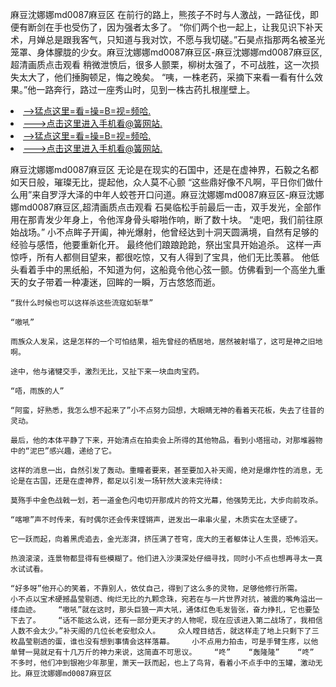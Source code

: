 麻豆沈娜娜md0087麻豆区    在前行的路上，熊孩子不时与人激战，一路征伐，即便有断剑在手也受伤了，因为强者太多了。    “你们两个也一起上，让我见识下补天术，月婵总是跟我客气，只知道与我对饮，不愿与我切磋。”石昊点指那两名被圣光笼罩、身体朦胧的少女。麻豆沈娜娜md0087麻豆区-麻豆沈娜娜md0087麻豆区,超清画质点击观看    稍微泄愤后，很多人颤栗，柳树太强了，不可战胜，这一次损失太大了，他们捶胸顿足，悔之晚矣。    “咦，一株老药，采摘下来看一看有什么效果。”他一路奔行，路过一座秀山时，见到一株古药扎根崖壁上。

<li><a href="http://lqofkl498.cc103.xyz/#md_1026">-->猛点这里=看=操=B=视=频哈.</a></li>
<li><a href="http://lqofkl498.cc103.xyz/#md_1026">--->点击这里进入手机看@簧网站.</a></li>





<li><a href="http://lqofkl498.cc103.xyz/#md_1026">-->猛点这里=看=操=B=视=频哈.</a></li>
<li><a href="http://lqofkl498.cc103.xyz/#md_1026">--->点击这里进入手机看@簧网站.</a></li>



麻豆沈娜娜md0087麻豆区    无论是在现实的石国中，还是在虚神界，石毅之名都如天日般，璀璨无比，提起他，众人莫不心颤    “这些鼎好像不凡啊，平日你们做什么用”来自罗浮大泽的中年人蛟苍开口问道。麻豆沈娜娜md0087麻豆区-麻豆沈娜娜md0087麻豆区,超清画质点击观看    石昊临松手前最后一击，双手发光，全部作用在那青发少年身上，令他浑身骨头噼啪作响，断了数十块。
    “走吧，我们前往原始战场。”    小不点眸子开阖，神光爆射，他曾经达到十洞天圆满境，自然有足够的经验与感悟，他要重新化开。    最终他们踉踉跄跄，祭出宝具开始追杀。    这样一声惊呼，所有人都侧目望来，都很吃惊，又有人得到了宝具，他们无比羡慕。    他低头看着手中的黑纸船，不知道为何，这船竟令他心弦一颤。仿佛看到一个高坐九重天的女子带着一种凄迷，回眸的一瞬，万古悠悠而逝。

    “我什么时候也可以这样杀这些流寇如斩草”

    “嗷吼”

    雨族众人发呆，这是怎样的一个可怕结果，祖先曾经的栖居地，居然被射塌了，这可是神之旧地啊。

    途中，他与诸犍交手，激烈无比，又扯下来一块血肉宝药。

    “唔，雨族的人”

    “阿蛮，好熟悉，我怎么想不起来了”小不点努力回想，大眼睛无神的看着天花板，失去了往昔的灵动。

    最后，他的本体平静了下来，开始清点在拍卖会上所得的其他物品，看到小塔摇动，对那堆器物中的“泥巴”感兴趣，递给了它。

    这样的消息一出，自然引发了轰动。重瞳者要来，甚至要加入补天阁，绝对是爆炸性的消息，无论是在古国，还是在虚神界，都足以引发一场轩然大波未完待续:

    莫殇手中金色战戟一划，若一道金色闪电切开那成片的符文光幕，他强势无比，大步向前攻杀。

    “喀嚓”声不时传来，有时偶尔还会传来铿锵声，迸发出一串串火星，木质实在太坚硬了。

    它一跃而起，向着黑虎追去，金光澎湃，挤压满了苍穹，庞大的王者躯体让人生畏，恐怖滔天。

    热浪滚滚，连景物都显得有些模糊了。他们进入沙漠深处仔细寻找，同时小不点也想再寻太一真水试试看。

    “好多呀”他开心的笑着，不靠别人，依仗自己，得到了这么多的灵物，足够他修行所需。    小不点以宝术硬撼晶莹剔透、绚烂无比的九颗念珠，宛若在与一片世界对抗，被震的嘴角溢出一缕血迹。    “嗷吼”就在这时，那头巨狼一声大吼，通体红色毛发皆张，奋力挣扎，它也要坠下去了。    “话不能这么说，还有一部分更天才的人物呢，现在应该进入第二战场了，我相信人数不会太少。”补天阁的几位长老安慰众人。    众人瞠目结舌，就这样走了地上只剩下了三枚晶莹剔透的蛋，谁也没有想到事情会这样落幕。    小不点用力拍击，可是手臂生疼，以他单臂一晃就足有十几万斤的神力来说，这简直不可思议。    “咚”    “轰隆隆”    “咚”    不多时，他们冲到银袍少年那里，萧天一跃而起，也上了鸟背，看着小不点手中的玉罐，激动无比。麻豆沈娜娜md0087麻豆区
